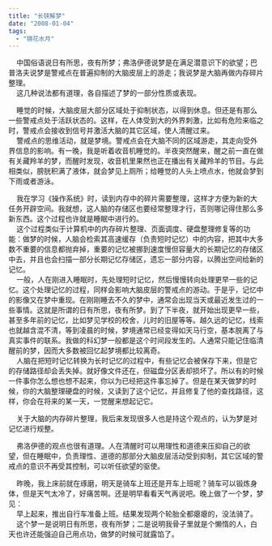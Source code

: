 ```yaml
---
title: "长铗解梦"
date: "2008-01-04"
tags: 
  - "镜花水月"
---
```


    中国俗语说日有所思，夜有所梦；弗洛伊德说梦是在满足潜意识下的欲望；巴普洛夫说梦是警戒点在普遍抑制的大脑皮层上的游走；我说梦是大脑再做内存碎片整理。  
    这几种说法都有道理，各自描述了梦的一部分性质或表现。

    睡觉的时候，大脑皮层大部分区域处于抑制状态，以得到休息。但还是有那么一些警戒点处于活跃状态的。这样，在人体受到大的外界刺激，比如有危险来临之时，警戒点会接收到信号并激活大脑的其它区域，使人清醒过来。  
    警戒点的思维活动，就是梦境。警戒点会在大脑不同的区域游走，其走向受外界信息的影响。有一晚，我是听着收音机睡觉的。半夜突然醒来，醒之前一直在做有关藏羚羊的梦，而醒时发现，收音机里果然也正在播出有关藏羚羊的节目。与此相类似，膀胱积满了液体，就会梦见上厕所；给睡觉的人头上喷点水，他就会梦到下雨或者游泳。

    我在学习《操作系统》时，读到内存中的碎片需要整理，这样才方便为新的大任务开辟空间。我就想，这人脑的存储区也要经常整理才行，否则哪记得住那么多新东西。这个过程也许就是睡眠中进行的。  
    这个过程类似于计算机中的内存碎片整理、页面调度、硬盘整理修复等的功能：做梦的时候，人脑会检索其高速缓存（负责短时记忆）中的内容，把其中大多数不重要的信息都抛弃掉，重要的记忆被挪到速度慢但容量大的长期记忆的存储区中去，并且也会扫描一部分长期记忆存储区，遗忘一部分内容，以腾出空间给新的记忆。  
    一般，人在刚进入睡眠时，先处理短时记忆，然后慢慢转向处理更早一些的记忆。这个处理记忆的过程，同样会影响大脑皮层的警戒点的游动。于是乎，记忆中的影像又在梦中重现。在刚刚睡去不久的梦中，通常会出现当天或最近发生过的一些事情。这就是所谓的日有所思，夜有所梦。到了下半夜，就开始出现更早一些，甚至多年前的记忆，比如梦见学校的校舍，儿时的旧屋等等。越久远的记忆，线索也就越含混不清，等到凌晨的时候，梦境通常已经变得如天马行空，基本脱离了与真实事件的联系。我做的科幻梦一般都是这个时间段发生的。人通常只能记住临清醒前的梦，因而大多数被回忆起梦境都比较离奇。  
    人脑在把短时记忆转换为长时记忆的过程中，有些记忆会被保存下来，但是它的存储路径却会丢失掉。就好像文件还在，但磁盘分区表却损坏了。所以有的时候一件事你怎么想也想不起来，你以为已经把这件事忘掉了。但是在某天做梦的时候，你的大脑整理硬盘的时候，又读到了这个记忆，并且修复了他的查找路径，这样，你会在将来的某一天，一觉醒来想起记它。

    关于大脑的内存碎片整理，我后来发现很多人也是持这个观点的，认为梦是对记忆进行规整。

    弗洛伊德的观点也很有道理。人在清醒时可以用理性和道德来压抑自己的欲望，但在睡眠中，负责理性、道德的那部分大脑皮层活动受到抑制，其它区域的警戒点的意识不再受其控制，可以听任欲望的驱使。

    昨晚，我上床前就在琢磨，明天是骑车上班还是开车上班呢？骑车可以锻炼身体，但是天气太冷了，好痛苦啊。还是明早看看天气再说吧。晚上做了一个梦，梦见：  
    早上起来，推出自行车准备上班。结果发现两个轮胎全都瘪瘪的，没法骑了。  
    这个梦一是说明日有所思，夜有所梦；二是说明我骨子里就是个懒惰的人，白天也许还能强迫自己用点功，做梦的时候可就露馅了。
